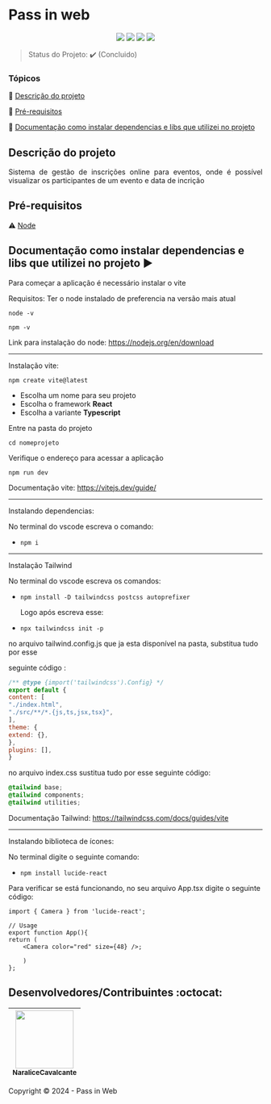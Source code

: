 <h1>Pass in web</h1> 

<p align="center">
  <img src="https://img.shields.io/static/v1?label=react&message=framework&color=blue&style=for-the-badge&logo=REACT"/>
  <img src="https://img.shields.io/badge/TypeScript-007ACC?style=for-the-badge&logo=typescript&logoColor=white" />
  <img src="https://img.shields.io/static/v1?label=lucide&message=icon&color=orange&style=for-the-badge&logo=LUCIDE"/>
<!--   <img src="https://img.shields.io/static/v1?label=Netlify&message=deploy&color=blue&style=for-the-badge&logo=netlify"/>-->
  <img src="http://img.shields.io/static/v1?label=STATUS&message=EM%20DESENVOLVIMENTO&color=RED&style=for-the-badge"/> 
  


</p>

> Status do Projeto: :heavy_check_mark:  (Concluido)

### Tópicos 

:small_blue_diamond: [Descrição do projeto](#descrição-do-projeto)

:small_blue_diamond: [Pré-requisitos](#pré-requisitos)

:small_blue_diamond: [Documentação como instalar dependencias e libs que utilizei no projeto](#como-rodar-a-aplicação-arrow_forward)



## Descrição do projeto 

<p align="justify">
  Sistema de gestão de inscrições online para eventos, onde é possível visualizar os participantes de um evento e data de incrição
</p>



## Pré-requisitos

:warning: [Node](https://nodejs.org/en/download/)



## Documentação como instalar dependencias e libs que utilizei no projeto :arrow_forward:

Para começar a aplicação é necessário instalar o vite

Requisitos:  Ter o node instalado de preferencia na versão mais atual

`node -v`

`npm -v`

Link para instalação do node: https://nodejs.org/en/download

---

Instalação vite:

`npm create vite@latest`

- Escolha um nome para seu projeto
- Escolha o framework **React**
- Escolha a variante **Typescript**

Entre na pasta do projeto

`cd nomeprojeto`

Verifique o endereço para acessar a aplicação

`npm run dev`

Documentação vite: https://vitejs.dev/guide/

---

Instalando dependencias:

No terminal do vscode escreva o comando:

- `npm i`

---

Instalação Tailwind

No terminal do vscode escreva os comandos:

- `npm install -D tailwindcss postcss autoprefixer`
    
    Logo após escreva esse: 
    
- `npx tailwindcss init -p`

no arquivo tailwind.config.js que ja esta disponível na pasta, substitua tudo por esse

seguinte código :

```jsx
/** @type {import('tailwindcss').Config} */
export default {
content: [
"./index.html",
"./src/**/*.{js,ts,jsx,tsx}",
],
theme: {
extend: {},
},
plugins: [],
}
```

no arquivo index.css sustitua tudo por esse seguinte código:

```css
@tailwind base;
@tailwind components;
@tailwind utilities;
```

Documentação Tailwind: https://tailwindcss.com/docs/guides/vite

---

Instalando biblioteca de ícones:

No terminal digite o seguinte comando:

- `npm install lucide-react`

Para verificar se está funcionando, no seu arquivo App.tsx digite o seguinte código:

```tsx
import { Camera } from 'lucide-react';

// Usage
export function App(){
return (
	<Camera color="red" size={48} />;

	)
};
```





##


## Desenvolvedores/Contribuintes :octocat:


| [<img src="https://avatars.githubusercontent.com/u/100246479?v=4" width=115><br><sub>NaraliceCavalcante</sub>](https://github.com/naralicecosta) |
| :---: |

Copyright :copyright: 2024 - Pass in Web

